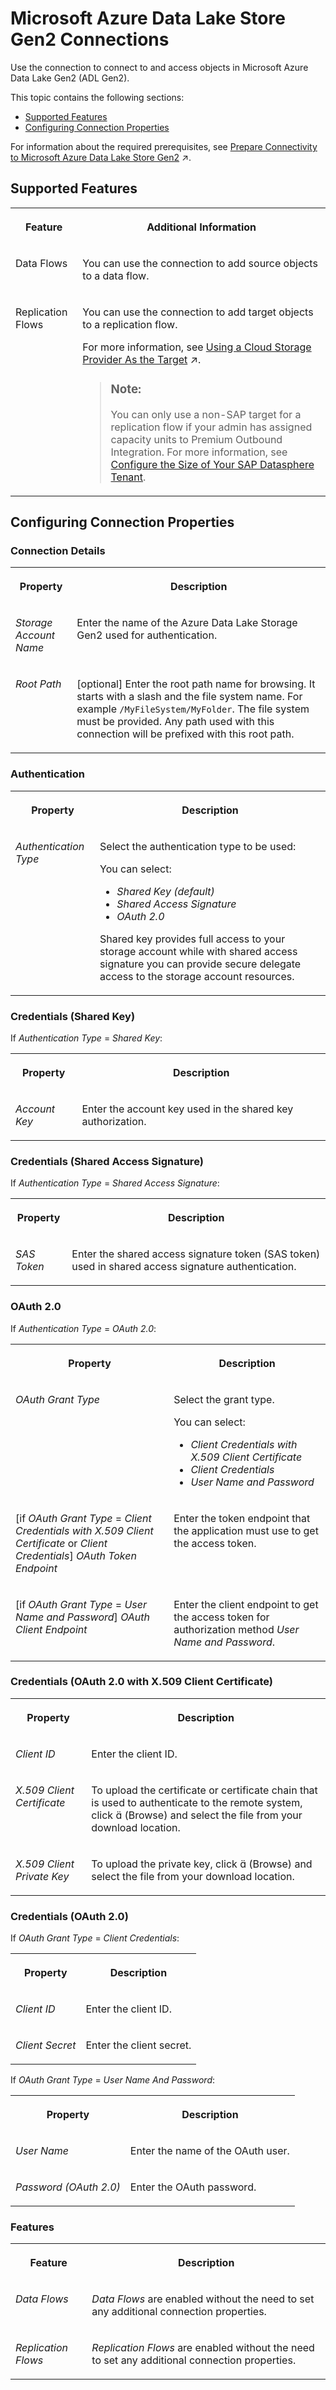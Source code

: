 <!-- loiocd06b3c5ab5147c0905e3fa8abd13eb1 -->

<link rel="stylesheet" type="text/css" href="../css/sap-icons.css"/>

# Microsoft Azure Data Lake Store Gen2 Connections

Use the connection to connect to and access objects in Microsoft Azure Data Lake Gen2 \(ADL Gen2\). 



This topic contains the following sections:

-   [Supported Features](microsoft-azure-data-lake-store-gen2-connections-cd06b3c.md#loiocd06b3c5ab5147c0905e3fa8abd13eb1__ADL2_usage)
-   [Configuring Connection Properties](microsoft-azure-data-lake-store-gen2-connections-cd06b3c.md#loiocd06b3c5ab5147c0905e3fa8abd13eb1__connection_properties)

For information about the required prerequisites, see [Prepare Connectivity to Microsoft Azure Data Lake Store Gen2](https://help.sap.com/viewer/9f804b8efa8043539289f42f372c4862/cloud/en-US/6b3fd2c371284637bac465edb9cc9e50.html "To be able to successfully validate and use a connection to Microsoft Azure Data Lake Store Gen2 certain preparations have to be made.") :arrow_upper_right:.



<a name="loiocd06b3c5ab5147c0905e3fa8abd13eb1__ADL2_usage"/>

## Supported Features


<table>
<tr>
<th valign="top">

Feature

</th>
<th valign="top">

Additional Information

</th>
</tr>
<tr>
<td valign="top">

Data Flows

</td>
<td valign="top">

You can use the connection to add source objects to a data flow.

</td>
</tr>
<tr>
<td valign="top">

Replication Flows

</td>
<td valign="top">

You can use the connection to add target objects to a replication flow.

For more information, see [Using a Cloud Storage Provider As the Target](https://help.sap.com/viewer/24f836070a704022a40c15442163e5cf/DEV_CURRENT/en-US/43d93a27150a4a218e3df14e3abdf456.html "If you use a cloud storage provider as the target for your replication flow, you need to consider additional specifics and conditions.") :arrow_upper_right:. 

> ### Note:  
> You can only use a non-SAP target for a replication flow if your admin has assigned capacity units to Premium Outbound Integration. For more information, see [Configure the Size of Your SAP Datasphere Tenant](https://help.sap.com/docs/SAP_DATASPHERE/9f804b8efa8043539289f42f372c4862/33f8ef4ec359409fb75925a68c23ebc3.html).



</td>
</tr>
</table>



<a name="loiocd06b3c5ab5147c0905e3fa8abd13eb1__connection_properties"/>

## Configuring Connection Properties



### Connection Details


<table>
<tr>
<th valign="top">

Property

</th>
<th valign="top">

Description

</th>
</tr>
<tr>
<td valign="top">

*Storage Account Name*  

</td>
<td valign="top">

Enter the name of the Azure Data Lake Storage Gen2 used for authentication. 

</td>
</tr>
<tr>
<td valign="top">

*Root Path*  

</td>
<td valign="top">

\[optional\] Enter the root path name for browsing. It starts with a slash and the file system name. For example `/MyFileSystem/MyFolder`. The file system must be provided. Any path used with this connection will be prefixed with this root path. 

</td>
</tr>
</table>



### Authentication


<table>
<tr>
<th valign="top">

Property

</th>
<th valign="top">

Description

</th>
</tr>
<tr>
<td valign="top">

*Authentication Type*  

</td>
<td valign="top">

Select the authentication type to be used: 

You can select:

-   *Shared Key \(default\)*
-   *Shared Access Signature*
-   *OAuth 2.0*

Shared key provides full access to your storage account while with shared access signature you can provide secure delegate access to the storage account resources.

</td>
</tr>
</table>



### Credentials \(Shared Key\)

If *Authentication Type* = *Shared Key*:


<table>
<tr>
<th valign="top">

Property

</th>
<th valign="top">

Description

</th>
</tr>
<tr>
<td valign="top">

*Account Key*  

</td>
<td valign="top">

Enter the account key used in the shared key authorization. 

</td>
</tr>
</table>



### Credentials \(Shared Access Signature\)

If *Authentication Type* = *Shared Access Signature*:


<table>
<tr>
<th valign="top">

Property

</th>
<th valign="top">

Description

</th>
</tr>
<tr>
<td valign="top">

*SAS Token*  

</td>
<td valign="top">

Enter the shared access signature token \(SAS token\) used in shared access signature authentication. 

</td>
</tr>
</table>



### OAuth 2.0

If *Authentication Type* = *OAuth 2.0*:


<table>
<tr>
<th valign="top">

Property

</th>
<th valign="top">

Description

</th>
</tr>
<tr>
<td valign="top">

*OAuth Grant Type*  

</td>
<td valign="top">

Select the grant type. 

You can select:

-   *Client Credentials with X.509 Client Certificate*
-   *Client Credentials*
-   *User Name and Password*



</td>
</tr>
<tr>
<td valign="top">

\[if *OAuth Grant Type* = *Client Credentials with X.509 Client Certificate* or *Client Credentials*\] *OAuth Token Endpoint*  

</td>
<td valign="top">

Enter the token endpoint that the application must use to get the access token. 

</td>
</tr>
<tr>
<td valign="top">

\[if *OAuth Grant Type* = *User Name and Password*\] *OAuth Client Endpoint*  

</td>
<td valign="top">

Enter the client endpoint to get the access token for authorization method *User Name and Password*. 

</td>
</tr>
</table>



### Credentials \(OAuth 2.0 with X.509 Client Certificate\)


<table>
<tr>
<th valign="top">

Property

</th>
<th valign="top">

Description

</th>
</tr>
<tr>
<td valign="top">

*Client ID*

</td>
<td valign="top">

Enter the client ID. 

</td>
</tr>
<tr>
<td valign="top">

*X.509 Client Certificate*

</td>
<td valign="top">

To upload the certificate or certificate chain that is used to authenticate to the remote system, click <span class="SAP-icons-V5"></span> \(Browse\) and select the file from your download location. 

</td>
</tr>
<tr>
<td valign="top">

*X.509 Client Private Key*

</td>
<td valign="top">

To upload the private key, click <span class="SAP-icons-V5"></span> \(Browse\) and select the file from your download location. 

</td>
</tr>
</table>



### Credentials \(OAuth 2.0\)

If *OAuth Grant Type* = *Client Credentials*:


<table>
<tr>
<th valign="top">

Property

</th>
<th valign="top">

Description

</th>
</tr>
<tr>
<td valign="top">

*Client ID*

</td>
<td valign="top">

Enter the client ID. 

</td>
</tr>
<tr>
<td valign="top">

*Client Secret*

</td>
<td valign="top">

Enter the client secret.

</td>
</tr>
</table>

If *OAuth Grant Type* = *User Name And Password*:


<table>
<tr>
<th valign="top">

Property

</th>
<th valign="top">

Description

</th>
</tr>
<tr>
<td valign="top">

*User Name*

</td>
<td valign="top">

Enter the name of the OAuth user.

</td>
</tr>
<tr>
<td valign="top">

*Password \(OAuth 2.0\)*

</td>
<td valign="top">

Enter the OAuth password.

</td>
</tr>
</table>



### Features


<table>
<tr>
<th valign="top">

Feature

</th>
<th valign="top">

Description

</th>
</tr>
<tr>
<td valign="top">

*Data Flows*

</td>
<td valign="top">

*Data Flows* are enabled without the need to set any additional connection properties. 

</td>
</tr>
<tr>
<td valign="top">

*Replication Flows*

</td>
<td valign="top">

*Replication Flows* are enabled without the need to set any additional connection properties. 

</td>
</tr>
</table>

